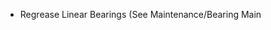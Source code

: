 

 - Regrease Linear Bearings (See Maintenance/Bearing Main
<!--stackedit_data:
eyJoaXN0b3J5IjpbLTIxNDU0MjQ2ODddfQ==
-->